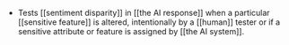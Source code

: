 - Tests [[sentiment disparity]] in [[the AI response]] when a particular [[sensitive feature]] is altered, intentionally by a [[human]] tester or if a sensitive attribute or feature is assigned by [[the AI system]].